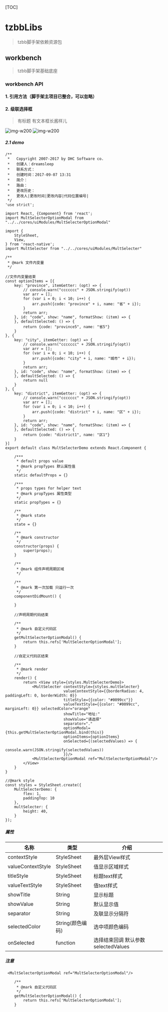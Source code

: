 
[TOC]
# tzbbLibs
>tzbb脚手架依赖资源包

## workbench
>tzbb脚手架基础底座

### workbench API
#### 1. 引用方法（脚手架主项目已整合，可以忽略）



####  2. 级联选择框
>有标题 有文本框长酱样儿

![img-w200](docImgs/2-1.png)
![img-w200](docImgs/2-2.png)

##### 2.1 demo
```
/**
 *   Copyright 2007-2017 by DHC Software co.
 *   创建人：dreamsleep
 *   联系方式：
 *   创建时间：2017-09-07 13:31
 *   简介：
 *   路由：
 *   更改历史：
 *   更改人|更改时间|更改内容|代码位置编号|
 */
'use strict';

import React, {Component} from 'react';
import MultSelecterOptionModal from "../../cores/uiModules/MultSelecterOptionModal"

import {
    StyleSheet,
    View,
} from 'react-native';
import MultSelecter from "../../cores/uiModules/MultSelecter"

/**
 * @mark 文件内变量
 */

//文件内变量结束
const optionItems = [{
    key: "province", itemGetter: (opt) => {
        // console.warn("ccccccc" + JSON.stringify(opt))
        var arr = [];
        for (var i = 0; i < 10; i++) {
            arr.push({code: "province" + i, name: "省" + i});
        }
        return arr;
    }, id: "code", show: "name", formatShow: (item) => {
    }, defaultSelected: () => {
        return {code: "province5", name: "省5"}
    }
}, {
    key: "city", itemGetter: (opt) => {
        // console.warn("ccccccc" + JSON.stringify(opt))
        var arr = [];
        for (var i = 0; i < 10; i++) {
            arr.push({code: "city" + i, name: "城市" + i});
        }
        return arr;
    }, id: "code", show: "name", formatShow: (item) => {
    }, defaultSelected: () => {
        return null
    }
}, {
    key: "district", itemGetter: (opt) => {
        // console.warn("ccccccc" + JSON.stringify(opt))
        var arr = [];
        for (var i = 0; i < 10; i++) {
            arr.push({code: "district" + i, name: "区" + i});
        }
        return arr;
    }, id: "code", show: "name", formatShow: (item) => {
    }, defaultSelected: () => {
        return {code: "district1", name: "区1"}
    }
}]
export default class MultSelecterDemo extends React.Component {

    /***
     * default props value
     * @mark propTypes 默认属性值
     */
    static defaultProps = {}

    /***
     * props types for helper text
     * @mark propTypes 属性类型
     */
    static propTypes = {}

    /**
     * @mark state
     */
    state = {}

    /**
     * @mark constructor
     */
    constructor(props) {
        super(props);
    }

    /**
     * @mark 组件声明周期区域
     */

    /**
     * @mark 第一次加载 只运行一次
     */
    componentDidMount() {

    }

    //声明周期代码结束

    /**
     * @mark 自定义代码区
     */
    getMultSelecterOptionModal() {
        return this.refs['MultSelecterOptionModal'];
    }

    //自定义代码区结束

    /**
     * @mark render
     */
    render() {
        return <View style={styles.MultSelecterDemo}>
            <MultSelecter contextStyle={styles.multSelecter}
                          valueContextStyle={{borderRadius: 4, paddingLeft: 0, borderWidth: 0}}
                          titleStyle={{color: "#0099cc"}}
                          valueTextStyle={{color: "#0099cc", marginLeft: 0}} selectedColor="orange"
                          showTitle="地址:"
                          showValue="请选择"
                          separator="."
                          optionModal={this.getMultSelecterOptionModal.bind(this)}
                          optionItems={optionItems}
                          onSelected={(selectedValues) => {
                              console.warn(JSON.stringify(selectedValues))
                          }}/>
            <MultSelecterOptionModal ref="MultSelecterOptionModal"/>
        </View>
    }
}

//@mark style
const styles = StyleSheet.create({
    MultSelecterDemo: {
        flex: 1,
        paddingTop: 10
    },
    multSelecter: {
        height: 40,
    }
});
```

##### 属性

| 名称 | 类型 | 介绍  |
| --- | --- | --- |
| contextStyle | StyleSheet | 最外层View样式  |
| valueContextStyle | StyleSheet | 值显示区域样式  |
| titleStyle | StyleSheet | 标题text样式  |
| valueTextStyle | StyleSheet | 值text样式  |
| showTitle | String | 显示标题  |
| showValue | String | 默认显示值 |
|separator|String|及联显示分隔符|
|selectedColor|String(颜色编码)|选中项颜色编码|
|onSelected|function|选择结束回调 默认参数  selectedValues|

##### 注意

```
 <MultSelecterOptionModal ref="MultSelecterOptionModal"/>
```

```
    /**
     * @mark 自定义代码区
     */
    getMultSelecterOptionModal() {
        return this.refs['MultSelecterOptionModal'];
    }
```


